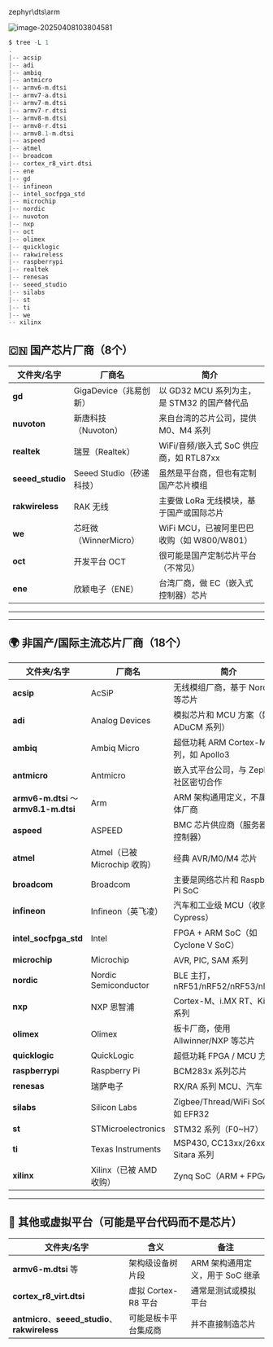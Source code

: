 zephyr\dts\arm

![image-20250408103804581](https://newbie-typora.oss-cn-shenzhen.aliyuncs.com/zhongke/image-20250408103804581.png)

```c
$ tree -L 1
.
|-- acsip
|-- adi
|-- ambiq
|-- antmicro
|-- armv6-m.dtsi
|-- armv7-a.dtsi
|-- armv7-m.dtsi
|-- armv7-r.dtsi
|-- armv8-m.dtsi
|-- armv8-r.dtsi
|-- armv8.1-m.dtsi
|-- aspeed
|-- atmel
|-- broadcom
|-- cortex_r8_virt.dtsi
|-- ene
|-- gd
|-- infineon
|-- intel_socfpga_std
|-- microchip
|-- nordic
|-- nuvoton
|-- nxp
|-- oct
|-- olimex
|-- quicklogic
|-- rakwireless
|-- raspberrypi
|-- realtek
|-- renesas
|-- seeed_studio
|-- silabs
|-- st
|-- ti
|-- we
-- xilinx 
```



## 🇨🇳 国产芯片厂商（8个）

| 文件夹/名字      | 厂商名                   | 简介                                        |
| ---------------- | ------------------------ | ------------------------------------------- |
| **gd**           | GigaDevice（兆易创新）   | 以 GD32 MCU 系列为主，是 STM32 的国产替代品 |
| **nuvoton**      | 新唐科技（Nuvoton）      | 来自台湾的芯片公司，提供 M0、M4 系列        |
| **realtek**      | 瑞昱（Realtek）          | WiFi/音频/嵌入式 SoC 供应商，如 RTL87xx     |
| **seeed_studio** | Seeed Studio（矽递科技） | 虽然是平台商，但也有定制国产芯片模组        |
| **rakwireless**  | RAK 无线                 | 主要做 LoRa 无线模块，基于国产或国际芯片    |
| **we**           | 芯旺微（WinnerMicro）    | WiFi MCU，已被阿里巴巴收购（如 W800/W801）  |
| **oct**          | 开发平台 OCT             | 很可能是国产定制芯片平台（不常见）          |
| **ene**          | 欣颖电子（ENE）          | 台湾厂商，做 EC（嵌入式控制器）芯片         |

------

------

## 🌍 非国产/国际主流芯片厂商（18个）

| 文件夹/名字                            | 厂商名                       | 简介                                   |
| -------------------------------------- | ---------------------------- | -------------------------------------- |
| **acsip**                              | AcSiP                        | 无线模组厂商，基于 Nordic 等芯片       |
| **adi**                                | Analog Devices               | 模拟芯片和 MCU 方案（如 ADuCM 系列）   |
| **ambiq**                              | Ambiq Micro                  | 超低功耗 ARM Cortex-M 系列，如 Apollo3 |
| **antmicro**                           | Antmicro                     | 嵌入式平台公司，与 Zephyr 社区密切合作 |
| **armv6-m.dtsi** ～ **armv8.1-m.dtsi** | Arm                          | ARM 架构通用定义，不属于具体厂商       |
| **aspeed**                             | ASPEED                       | BMC 芯片供应商（服务器管理控制器）     |
| **atmel**                              | Atmel（已被 Microchip 收购） | 经典 AVR/M0/M4 芯片                    |
| **broadcom**                           | Broadcom                     | 主要是网络芯片和 Raspberry Pi SoC      |
| **infineon**                           | Infineon（英飞凌）           | 汽车和工业级 MCU（收购了 Cypress）     |
| **intel_socfpga_std**                  | Intel                        | FPGA + ARM SoC（如 Cyclone V SoC）     |
| **microchip**                          | Microchip                    | AVR, PIC, SAM 系列                     |
| **nordic**                             | Nordic Semiconductor         | BLE 主打，nRF51/nRF52/nRF53/nRF91      |
| **nxp**                                | NXP 恩智浦                   | Cortex-M、i.MX RT、Kinetis 系列        |
| **olimex**                             | Olimex                       | 板卡厂商，使用 Allwinner/NXP 等芯片    |
| **quicklogic**                         | QuickLogic                   | 超低功耗 FPGA / MCU 方案               |
| **raspberrypi**                        | Raspberry Pi                 | BCM283x 系列芯片                       |
| **renesas**                            | 瑞萨电子                     | RX/RA 系列 MCU、汽车 SoC               |
| **silabs**                             | Silicon Labs                 | Zigbee/Thread/WiFi SoC，如 EFR32       |
| **st**                                 | STMicroelectronics           | STM32 系列（F0~H7）                    |
| **ti**                                 | Texas Instruments            | MSP430, CC13xx/26xx, Sitara 系列       |
| **xilinx**                             | Xilinx（已被 AMD 收购）      | Zynq SoC（ARM + FPGA）                 |

------

## 🧪 其他或虚拟平台（可能是平台代码而不是芯片）

| 文件夹/名字                                     | 含义                 | 备注                            |
| ----------------------------------------------- | -------------------- | ------------------------------- |
| **armv6-m.dtsi** 等                             | 架构级设备树片段     | ARM 架构通用定义，用于 SoC 继承 |
| **cortex_r8_virt.dtsi**                         | 虚拟 Cortex-R8 平台  | 通常是测试或模拟平台            |
| **antmicro**、**seeed_studio**、**rakwireless** | 可能是板卡平台集成商 | 并不直接制造芯片                |

